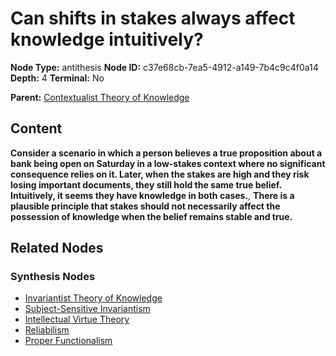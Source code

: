 # Can shifts in stakes always affect knowledge intuitively?

**Node Type:** antithesis
**Node ID:** c37e68cb-7ea5-4912-a149-7b4c9c4f0a14
**Depth:** 4
**Terminal:** No

**Parent:** [Contextualist Theory of Knowledge](contextualist-theory-of-knowledge-synthesis-6f537de3-036a-4294-b009-149836120d65.md)

## Content

**Consider a scenario in which a person believes a true proposition about a bank being open on Saturday in a low-stakes context where no significant consequence relies on it. Later, when the stakes are high and they risk losing important documents, they still hold the same true belief. Intuitively, it seems they have knowledge in both cases.**, **There is a plausible principle that stakes should not necessarily affect the possession of knowledge when the belief remains stable and true.**

## Related Nodes

### Synthesis Nodes

- [Invariantist Theory of Knowledge](invariantist-theory-of-knowledge-synthesis-ace7bd07-da80-495e-8a09-4855a70ef592.md)
- [Subject-Sensitive Invariantism](subject-sensitive-invariantism-synthesis-9f9ed20f-4a1f-4a35-8cad-e2832a0ed472.md)
- [Intellectual Virtue Theory](intellectual-virtue-theory-synthesis-e62f1cc9-4cf0-4383-be5d-1ebdbaf44195.md)
- [Reliabilism](reliabilism-synthesis-c43d3b08-51ab-40ee-8843-3564fdcefcc8.md)
- [Proper Functionalism](proper-functionalism-synthesis-db62acff-ae92-4cdf-a679-4341403a34b7.md)
